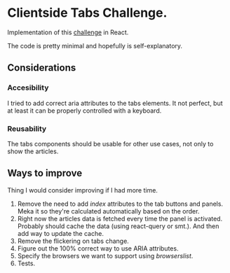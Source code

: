 # Clientside Tabs Challenge.

Implementation of this [challenge](https://github.com/guardian/clientside-tabs-challenge) in React.

The code is pretty minimal and hopefully is self-explanatory.

## Considerations

### Accesibility

I tried to add correct aria attributes to the tabs elements. It not perfect, but at least it can be properly controlled with a keyboard.

### Reusability

The tabs components should be usable for other use cases, not only to show the articles.

## Ways to improve

Thing I would consider improving if I had more time.

1. Remove the need to add _index_ attributes to the tab buttons and panels. Meka it so they're calculated automatically based on the order.
1. Right now the articles data is fetched every time the panel is activated. Probably should cache the data (using react-query or smt.). And then add way to update the cache.
1. Remove the flickering on tabs change.
1. Figure out the 100% correct way to use ARIA attributes.
1. Specify the browsers we want to support using _browserslist_.
1. Tests.
